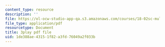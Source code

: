 ```yaml
---
content_type: resource
description: ''
file: https://ol-ocw-studio-app-qa.s3.amazonaws.com/courses/18-02sc-multivariable-calculus-fall-2010/1de388ae43151f82a3fd76049a2f033b_AYixF5nY3Vc.pdf
file_type: application/pdf
resourcetype: Document
title: 3play pdf file
uid: 1de388ae-4315-1f82-a3fd-76049a2f033b
---
```

